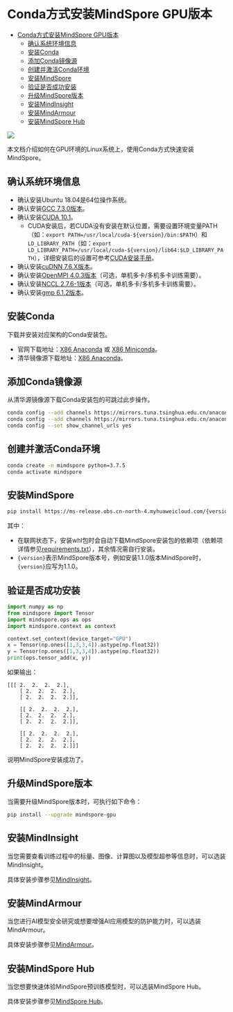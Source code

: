 # Conda方式安装MindSpore GPU版本

<!-- TOC -->

- [Conda方式安装MindSpore GPU版本](#conda方式安装mindspore-gpu版本)
    - [确认系统环境信息](#确认系统环境信息)
    - [安装Conda](#安装conda)
    - [添加Conda镜像源](#添加conda镜像源)
    - [创建并激活Conda环境](#创建并激活conda环境)
    - [安装MindSpore](#安装mindspore)
    - [验证是否成功安装](#验证是否成功安装)
    - [升级MindSpore版本](#升级mindspore版本)
    - [安装MindInsight](#安装mindinsight)
    - [安装MindArmour](#安装mindarmour)
    - [安装MindSpore Hub](#安装mindspore-hub)

<!-- /TOC -->

<a href="https://gitee.com/mindspore/docs/blob/master/install/mindspore_gpu_install_conda.md" target="_blank"><img src="https://gitee.com/mindspore/docs/raw/master/resource/_static/logo_source.png"></a>

本文档介绍如何在GPU环境的Linux系统上，使用Conda方式快速安装MindSpore。

## 确认系统环境信息

- 确认安装Ubuntu 18.04是64位操作系统。
- 确认安装[GCC 7.3.0版本](http://ftp.gnu.org/gnu/gcc/gcc-7.3.0/gcc-7.3.0.tar.gz)。
- 确认安装[CUDA 10.1](https://developer.nvidia.com/cuda-10.1-download-archive-base)。  
    - CUDA安装后，若CUDA没有安装在默认位置，需要设置环境变量PATH（如：`export PATH=/usr/local/cuda-${version}/bin:$PATH`）和`LD_LIBRARY_PATH`（如：`export LD_LIBRARY_PATH=/usr/local/cuda-${version}/lib64:$LD_LIBRARY_PATH`），详细安装后的设置可参考[CUDA安装手册](https://docs.nvidia.com/cuda/cuda-installation-guide-linux/index.html#post-installation-actions)。
- 确认安装[cuDNN 7.6.X版本](https://developer.nvidia.com/rdp/cudnn-archive)。
- 确认安装[OpenMPI 4.0.3版本](https://www.open-mpi.org/faq/?category=building#easy-build)（可选，单机多卡/多机多卡训练需要）。
- 确认安装[NCCL 2.7.6-1版本](https://docs.nvidia.com/deeplearning/sdk/nccl-install-guide/index.html#debian)（可选，单机多卡/多机多卡训练需要）。
- 确认安装[gmp 6.1.2版本](https://gmplib.org/download/gmp/gmp-6.1.2.tar.xz)。

## 安装Conda

下载并安装对应架构的Conda安装包。

- 官网下载地址：[X86 Anaconda](https://www.anaconda.com/distribution/) 或 [X86 Miniconda](https://docs.conda.io/en/latest/miniconda.html)。
- 清华镜像源下载地址：[X86 Anaconda](https://mirrors.tuna.tsinghua.edu.cn/anaconda/archive/Anaconda3-2020.02-Linux-x86_64.sh)。

## 添加Conda镜像源

从清华源镜像源下载Conda安装包的可跳过此步操作。

```bash
conda config --add channels https://mirrors.tuna.tsinghua.edu.cn/anaconda/pkgs/free/
conda config --add channels https://mirrors.tuna.tsinghua.edu.cn/anaconda/pkgs/main/
conda config --set show_channel_urls yes
```

## 创建并激活Conda环境

```bash
conda create -n mindspore python=3.7.5
conda activate mindspore
```

## 安装MindSpore

```bash
pip install https://ms-release.obs.cn-north-4.myhuaweicloud.com/{version}/MindSpore/gpu/ubuntu_x86/cuda-10.1/mindspore_gpu-{version}-cp37-cp37m-linux_x86_64.whl --trusted-host ms-release.obs.cn-north-4.myhuaweicloud.com -i https://pypi.tuna.tsinghua.edu.cn/simple
```

其中：

- 在联网状态下，安装whl包时会自动下载MindSpore安装包的依赖项（依赖项详情参见[requirements.txt](https://gitee.com/mindspore/mindspore/blob/master/requirements.txt)），其余情况需自行安装。  
- `{version}`表示MindSpore版本号，例如安装1.1.0版本MindSpore时，`{version}`应写为1.1.0。  

## 验证是否成功安装

```python
import numpy as np
from mindspore import Tensor
import mindspore.ops as ops
import mindspore.context as context

context.set_context(device_target="GPU")
x = Tensor(np.ones([1,3,3,4]).astype(np.float32))
y = Tensor(np.ones([1,3,3,4]).astype(np.float32))
print(ops.tensor_add(x, y))
```

如果输出：

```text
[[[ 2.  2.  2.  2.],
    [ 2.  2.  2.  2.],
    [ 2.  2.  2.  2.]],

    [[ 2.  2.  2.  2.],
    [ 2.  2.  2.  2.],
    [ 2.  2.  2.  2.]],

    [[ 2.  2.  2.  2.],
    [ 2.  2.  2.  2.],
    [ 2.  2.  2.  2.]]]
```

说明MindSpore安装成功了。

## 升级MindSpore版本

当需要升级MindSpore版本时，可执行如下命令：

```bash
pip install --upgrade mindspore-gpu
```

## 安装MindInsight

当您需要查看训练过程中的标量、图像、计算图以及模型超参等信息时，可以选装MindInsight。

具体安装步骤参见[MindInsight](https://gitee.com/mindspore/mindinsight/blob/master/README_CN.md)。

## 安装MindArmour

当您进行AI模型安全研究或想要增强AI应用模型的防护能力时，可以选装MindArmour。

具体安装步骤参见[MindArmour](https://gitee.com/mindspore/mindarmour/blob/master/README_CN.md)。

## 安装MindSpore Hub

当您想要快速体验MindSpore预训练模型时，可以选装MindSpore Hub。

具体安装步骤参见[MindSpore Hub](https://gitee.com/mindspore/hub/blob/master/README_CN.md)。

